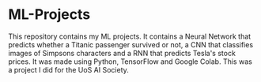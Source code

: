 # ML-Projects
This repository contains my ML projects. It contains a Neural Network that predicts whether a Titanic passenger survived or not, a CNN that classifies images of Simpsons characters and a RNN that predicts Tesla's stock prices. It was made using Python, TensorFlow and Google Colab. This was a project I did for the UoS AI Society.
